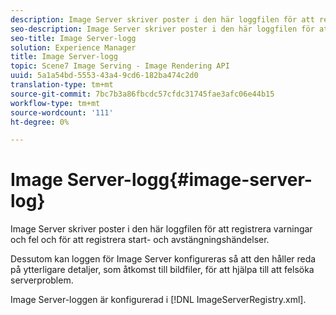 ```yaml
---
description: Image Server skriver poster i den här loggfilen för att registrera varningar och fel och för att registrera start- och avstängningshändelser.
seo-description: Image Server skriver poster i den här loggfilen för att registrera varningar och fel och för att registrera start- och avstängningshändelser.
seo-title: Image Server-logg
solution: Experience Manager
title: Image Server-logg
topic: Scene7 Image Serving - Image Rendering API
uuid: 5a1a54bd-5553-43a4-9cd6-182ba474c2d0
translation-type: tm+mt
source-git-commit: 7bc7b3a86fbcdc57cfdc31745fae3afc06e44b15
workflow-type: tm+mt
source-wordcount: '111'
ht-degree: 0%

---
```



# Image Server-logg{#image-server-log}

Image Server skriver poster i den här loggfilen för att registrera varningar och fel och för att registrera start- och avstängningshändelser.

Dessutom kan loggen för Image Server konfigureras så att den håller reda på ytterligare detaljer, som åtkomst till bildfiler, för att hjälpa till att felsöka serverproblem.

Image Server-loggen är konfigurerad i [!DNL ImageServerRegistry.xml].
